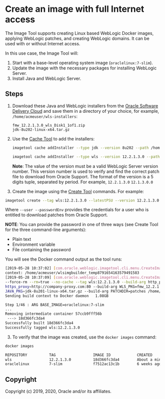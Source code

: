 # Create an image with full Internet access

The Image Tool supports creating Linux based WebLogic Docker images, applying WebLogic patches, and creating WebLogic domains.  It can be used with or without Internet access.

In this use case, the Image Tool will:

1. Start with a base-level operating system image (`oraclelinux:7-slim`).
2. Update the image with the necessary packages for installing WebLogic Server.
3. Install Java and WebLogic Server.

## Steps

1. Download these Java and WebLogic installers from the [Oracle Software Delivery Cloud](https://edelivery.oracle.com)
and save them in a directory of your choice, for example, `/home/acmeuser/wls-installers`:

     `fmw_12.2.1.3.0_wls_Disk1_1of1.zip`\
     `jdk-8u202-linux-x64.tar.gz`


2. Use the [Cache Tool](cache.md) to add the installers:

    ```bash
    imagetool cache addInstaller --type jdk --version 8u202 --path /home/acmeuser/wls-installers/jdk-8u202-linux-x64.tar.gz
    ```

    ```bash
    imagetool cache addInstaller --type wls --version 12.2.1.3.0 --path /home/acmeuser/wls-installers/fmw_12.2.1.3.0_wls_Disk1_1of1.zip
    ```

    **Note**:  The value of the version must be a valid WebLogic Server version number. This version number is used to verify and find the correct patch file to download from Oracle Support.  The format of the version is a 5 digits tuple, separated by period.  For example,  ```12.2.1.3.0``` ```12.1.3.0.0```

3. Create the image using the [Create Tool](create-image.md) commands. For example:

  ```bash
  imagetool create --tag wls:12.2.1.3.0 --latestPSU --version 12.2.1.3.0 --user  username@mycompany.com --passwordEnv MYPWD  
  ```

   Where ```--user --passwordEnv``` provides the credentials for a user who is entitled to download patches from Oracle Support.

 **NOTE**: You can provide the password in one of three ways (see Create Tool for the three command-line arguments):

 * Plain text
 * Environment variable
 * File containing the password


You will see the Docker command output as the tool runs:

```bash
[2019-05-28 10:37:02] [com.oracle.weblogic.imagetool.cli.menu.CreateImage] [INFO   ] tmp directory used for build
context: /home/acmeuser/wlsimgbuilder_temp8791654163579491583
[2019-05-28 10:37:09] [com.oracle.weblogic.imagetool.cli.menu.CreateImage] [INFO   ] docker cmd = docker build
--force-rm --rm=true --no-cache --tag wls:12.2.1.3.0 --build-arg http_proxy=http://company-proxy.com:80 --build-arg
https_proxy=http://company-proxy.com:80 --build-arg WLS_PKG=fmw_12.2.1.3.0_wls_Disk1_1of1.zip --build-arg
JAVA_PKG=jdk-8u201-linux-x64.tar.gz --build-arg PATCHDIR=patches /home/acmeuser/wlsimgbuilder_temp8791654163579491583
Sending build context to Docker daemon   1.08GB

Step 1/46 : ARG BASE_IMAGE=oraclelinux:7-slim
...
Removing intermediate container 57ccb9fff56b
 ---> 18d366fc3da4
Successfully built 18d366fc3da4
Successfully tagged wls:12.2.1.3.0
```

3. To verify that the image was created, use the `docker images` command:

```bash
docker images

REPOSITORY          TAG                 IMAGE ID            CREATED              SIZE
wls                 12.2.1.3.0          18d366fc3da4        About a minute ago   1.41GB
oraclelinux         7-slim              f7512ac13c1b        6 weeks ago          118MB

```
## Copyright
Copyright (c) 2019, 2020, Oracle and/or its affiliates.
